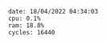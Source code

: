 

                date: 18/04/2022 04:34:03
                cpu: 0.1%
                ram: 18.8%
                cycles: 16440

                         
